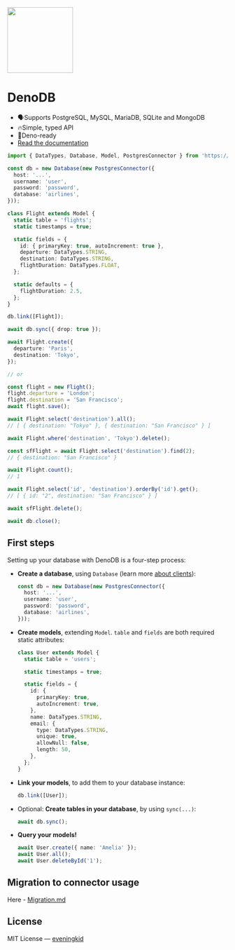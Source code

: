 <img src="./design/logo.png" height="150" />

# DenoDB

- 🗣Supports PostgreSQL, MySQL, MariaDB, SQLite and MongoDB
- 🔥Simple, typed API
- 🦕Deno-ready
- [Read the documentation](https://eveningkid.github.io/denodb-docs)

```typescript
import { DataTypes, Database, Model, PostgresConnector } from 'https://deno.land/x/denodb/mod.ts';

const db = new Database(new PostgresConnector({
  host: '...',
  username: 'user',
  password: 'password',
  database: 'airlines',
}));

class Flight extends Model {
  static table = 'flights';
  static timestamps = true;

  static fields = {
    id: { primaryKey: true, autoIncrement: true },
    departure: DataTypes.STRING,
    destination: DataTypes.STRING,
    flightDuration: DataTypes.FLOAT,
  };

  static defaults = {
    flightDuration: 2.5,
  };
}

db.link([Flight]);

await db.sync({ drop: true });

await Flight.create({
  departure: 'Paris',
  destination: 'Tokyo',
});

// or

const flight = new Flight();
flight.departure = 'London';
flight.destination = 'San Francisco';
await flight.save();

await Flight.select('destination').all();
// [ { destination: "Tokyo" }, { destination: "San Francisco" } ]

await Flight.where('destination', 'Tokyo').delete();

const sfFlight = await Flight.select('destination').find(2);
// { destination: "San Francisco" }

await Flight.count();
// 1

await Flight.select('id', 'destination').orderBy('id').get();
// [ { id: "2", destination: "San Francisco" } ]

await sfFlight.delete();

await db.close();
```

## First steps

Setting up your database with DenoDB is a four-step process:

- **Create a database**, using `Database` (learn more [about clients](#clients)):
  ```typescript
  const db = new Database(new PostgresConnector({
    host: '...',
    username: 'user',
    password: 'password',
    database: 'airlines',
  }));
  ```
- **Create models**, extending `Model`. `table` and `fields` are both required static attributes:

  ```typescript
  class User extends Model {
    static table = 'users';

    static timestamps = true;

    static fields = {
      id: {
        primaryKey: true,
        autoIncrement: true,
      },
      name: DataTypes.STRING,
      email: {
        type: DataTypes.STRING,
        unique: true,
        allowNull: false,
        length: 50,
      },
    };
  }
  ```

- **Link your models**, to add them to your database instance:
  ```typescript
  db.link([User]);
  ```
- Optional: **Create tables in your database**, by using `sync(...)`:
  ```typescript
  await db.sync();
  ```
- **Query your models!**
  ```typescript
  await User.create({ name: 'Amelia' });
  await User.all();
  await User.deleteById('1');
  ```

## Migration to connector usage
Here - [Migration.md](MIGRATION.md)

## License

MIT License — [eveningkid](https://github.com/eveningkid)
